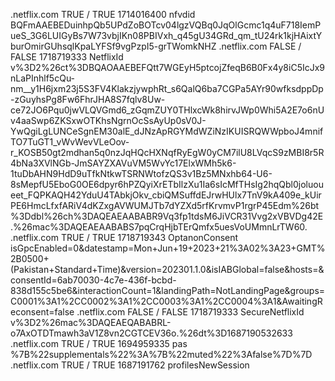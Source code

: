 .netflix.com	TRUE	/	TRUE	1714016400	nfvdid	BQFmAAEBEDuinhpQb5UPdZoBOTcv04lgzVQBq0JqOlGcmc1q4uF718IemPueS_3G6LUIGyBs7W73vbjIKn08PBIVxh_q45gU34GRd_qm_tU24rk1kjHAixtYburOmirGUhsqlKpaLYFSf9vgPzpI5-grTWomkNHZ
.netflix.com	FALSE	/	FALSE	1718719333	NetflixId	v%3D2%26ct%3DBQAOAAEBEFQtt7WGEyH5ptcojZfeqB6B0Fx4y8iC5IcJx9nLaPInhlf5cQu-nm__y1H6jxm23j5S3FV4KlakzjywphRt_s6QalQ6ba7CGPa5AYr90wfksdppDp-zGuyhsPg8Fw6FhrJHA8S7fqlv8Uw-ce72JO6Pqu0jwVLQVGmd6_zGqmZUY0THlxcWk8hirvJWp0Whi5A2E7o6nUv4aaSwp6ZKSxwOTKhsNgrnOcSsAyUp0sV0J-YwQgiLgLUNCeSgnEM30alE_dJNzApRGYMdWZiNzIKUISRQWWpboJ4mnifTO7TuGT1_vWvWevVLeOov-r_KOSB50gt2mdhan5q0nzJqHQcHXNqfRyEgW0yCM7ilU8LVqcS9zMBI8r5R4bNa3XVlNGb-JmSAYZXAVuVM5WvYc17ElxWMh5k6-1tuDbAHN9HdD9uTfkNtkwTSRNWtofzQS3v1Bz5MNxhb64-U6-8sMepfU5EboG0OE6dpyr6hPZQyiXrETbIlzXu1Ia6sIcMfTHsIg2hqQbl0joluoueet_FQPKAQH42YduU4TAbkjOkv_cbiQMSuffdEJrwHUlx7TnV9kA409e_kUirPE6HmcLfxfARiV4dKZxgAVWUMJTb7dYZXd5rfKrvmvP1rgrP45Edm%26bt%3Ddbl%26ch%3DAQEAEAABABR9Vq3fp1tdsM6JiVCR31Vvg2xVBVDg42E.%26mac%3DAQEAEAABABS7pqCrqHjbTErQmfx5uesVoUMmnLrTW60.
.netflix.com	TRUE	/	TRUE	1718719343	OptanonConsent	isGpcEnabled=0&datestamp=Mon+Jun+19+2023+21%3A02%3A23+GMT%2B0500+(Pakistan+Standard+Time)&version=202301.1.0&isIABGlobal=false&hosts=&consentId=6ab70030-4c7e-436f-bcbd-838d155c5be6&interactionCount=1&landingPath=NotLandingPage&groups=C0001%3A1%2CC0002%3A1%2CC0003%3A1%2CC0004%3A1&AwaitingReconsent=false
.netflix.com	FALSE	/	FALSE	1718719333	SecureNetflixId	v%3D2%26mac%3DAQEAEQABABRL-o7AxOTDTmawh3aV1Z8vn2CGTCEV36o.%26dt%3D1687190532633
.netflix.com	TRUE	/	TRUE	1694959335	pas	%7B%22supplementals%22%3A%7B%22muted%22%3Afalse%7D%7D
.netflix.com	TRUE	/	TRUE	1687191762	profilesNewSession
